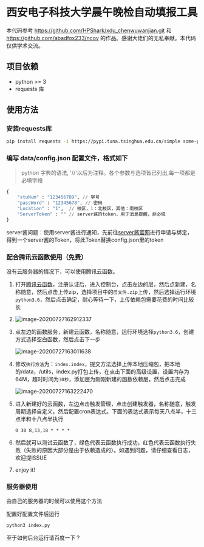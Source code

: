 # 西安电子科技大学晨午晚检自动填报工具

本代码参考 https://github.com/HPShark/xdu_chenwuwanjian.git 和 https://github.com/abadfox233/ncov 的作品。感谢大佬们的无私奉献。本代码仅供学术交流。

## 项目依赖

* python >= 3
* requests 库
## 使用方法
### 安装requests库

```bash
pip install requests -i https://pypi.tuna.tsinghua.edu.cn/simple some-package
```

### 编写 data/config.json 配置文件，格式如下

> python 字典的语法, '//'以后为注释。各个参数与选项皆已列出,每一项都是必填字段
```python
{
    "stuNum" : "123456789", // 学号
    "passWord" : "12345678", // 密码
    "Location" : "1",  // 校区，1：北校区，其他：南校区
    "ServerToken" : "" // server酱的token，用于消息提醒，非必填
}
```
server酱问题：使用server酱进行通知，先前往[server酱官网](http://sc.ftqq.com/)进行申请与绑定，得到一个server酱的Token，将此Token替换config.json里的token

### 配合腾讯云函数使用（免费）

没有云服务器的情况下，可以使用腾讯云函数。

1. 打开[腾讯云函数](https://console.cloud.tencent.com/scf/index?rid=1)，注册认证后，进入控制台，点击左边的层，然后点新建，名称随意，然后点击上传zip，选择项目中的`层文件.zip`上传，然后选择运行环境`python3.6`，然后点击确定，耐心等待一下，上传依赖包需要花费的时间比较长 

2. ![image-20200727162912337](E:\github\ncov\img\image-20200727162912337.png)

3. 点左边的函数服务，新建云函数，名称随意，运行环境选择`python3.6`，创建方式选择空白函数，然后点击下一步 

   ![image-20200727163011638](E:\github\ncov\img\image-20200727163011638.png)

4. 修改`执行方法`为：`index.index`，提交方法选择上传本地压缩包，把本地的/data，/utils，index.py打包上传，在点击下面的高级设置，设置内存为64M，超时时间为`30秒`，添加层为刚刚新建的函数依赖层，然后点击完成

   ![image-20200727163222470](E:\github\ncov\img\image-20200727163222470.png)

5. 进入新建好的云函数，左边点击触发管理，点击创建触发器，名称随意，触发周期选择自定义，然后配置cron表达式。下面的表达式表示每天八点半，十三点半和十八点半执行

   ```
   0 30 8,13,18 * * * *
   ```

6. 然后就可以测试云函数了，绿色代表云函数执行成功，红色代表云函数执行失败（失败的原因大部分是由于依赖造成的）。如遇到问题，请仔细查看日志，欢迎提ISSUE

7. enjoy it!



### 服务器使用

由自己的服务器的时候可以使用这个方法

配置好配置文件后运行

```bash
python3 index.py
```

至于如何后台运行请百度一下？